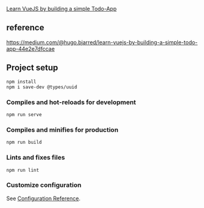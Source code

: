 [Learn VueJS by building a simple Todo-App](https://medium.com/@hugo.bjarred/learn-vuejs-by-building-a-simple-todo-app-44e2e7dfccae)


## reference
https://medium.com/@hugo.bjarred/learn-vuejs-by-building-a-simple-todo-app-44e2e7dfccae

## Project setup
```
npm install
npm i save-dev @types/uuid
```

### Compiles and hot-reloads for development
```
npm run serve
```

### Compiles and minifies for production
```
npm run build
```

### Lints and fixes files
```
npm run lint
```

### Customize configuration
See [Configuration Reference](https://cli.vuejs.org/config/).
